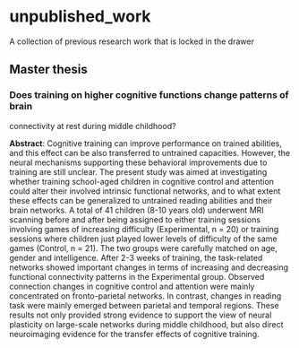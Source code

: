 # unpublished_work
A collection of previous research work that is locked in the drawer

## Master thesis
### Does training on higher cognitive functions change patterns of brain
connectivity at rest during middle childhood?

**Abstract**: Cognitive training can improve performance on trained abilities, 
and this effect can be also transferred to untrained capacities. 
However, the neural mechanisms supporting these behavioral improvements 
due to training are still unclear. The present study was aimed at investigating whether 
training school-aged children in cognitive control and attention could alter their 
involved intrinsic functional networks, and to what extent these effects can be generalized 
to untrained reading abilities and their brain networks. A total of 41 children (8-10 years old) 
underwent MRI scanning before and after being assigned to either training sessions involving games 
of increasing difficulty (Experimental, n = 20) or training sessions where children just 
played lower levels of difficulty of the same games (Control, n = 21). The two groups were 
carefully matched on age, gender and intelligence. After 2-3 weeks of training, 
the task-related networks showed important changes in terms of increasing and 
decreasing functional connectivity patterns in the Experimental group. 
Observed connection changes in cognitive control and attention were mainly concentrated on 
fronto-parietal networks. In contrast, changes in reading task were mainly emerged 
between parietal and temporal regions. These results not only provided strong evidence 
to support the view of neural plasticity on large-scale networks during middle childhood, 
but also direct neuroimaging evidence for the transfer effects of cognitive training.

